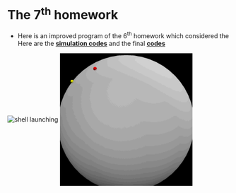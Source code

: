 # The 7<sup>th</sup> homework

- Here is an improved program of the 6<sup>th</sup> homework which considered the 
    Here are the [**simulation codes**](code/VPythonMissile.py)
    and the final [**codes**](code/missile.py)

 <img src="img/VPythonMissile.gif" width = "300" height = "300" alt="shell launching" align=center />
 <img src="img/missile.gif" width = "300" height = "300" alt="shell launching" align=center />

